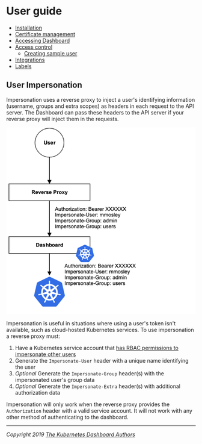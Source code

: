 # User guide

* [Installation](installation.md)
* [Certificate management](certificate-management.md)
* [Accessing Dashboard](accessing-dashboard/README.md)
* [Access control](access-control/README.md)
  * [Creating sample user](access-control/creating-sample-user.md)
* [Integrations](integrations.md)
* [Labels](labels.md)

## User Impersonation

Impersonation uses a reverse proxy to inject a user's identifying information (username, groups and extra scopes) as headers in each request to the API server. The Dashboard can pass these headers to the API server if your reverse proxy will inject them in the requests.

![Impersonation Architecture](images/dashboard-impersonation.png "Impersonation Architecture")

Impersonation is useful in situations where using a user's token isn't available, such as cloud-hosted Kubernetes services.  To use impersonation a reverse proxy must:

1. Have a Kubernetes service account that [has RBAC permissions to impersonate other users](https://kubernetes.io/docs/reference/access-authn-authz/authentication/#user-impersonation)
2. Generate the `Impersonate-User` header with a unique name identifying the user
3. *Optional* Generate the `Impersonate-Group` header(s) with the impersonated user's group data
4. *Optional* Generate the `Impersonate-Extra` header(s) with additional authorization data

Impersonation will only work when the reverse proxy provides the `Authorization` header with a valid service account.  It will not work with any other method of authenticating to the dashboard.


----
_Copyright 2019 [The Kubernetes Dashboard Authors](https://github.com/kubernetes/dashboard/graphs/contributors)_
